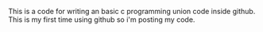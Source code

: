 This is a code for writing an basic c programming union code inside github. This is my first time using github so i'm posting my code.
